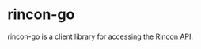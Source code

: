 # rincon-go

rincon-go is a client library for accessing the [Rincon API](https://github.com/bk1031/rincon).
